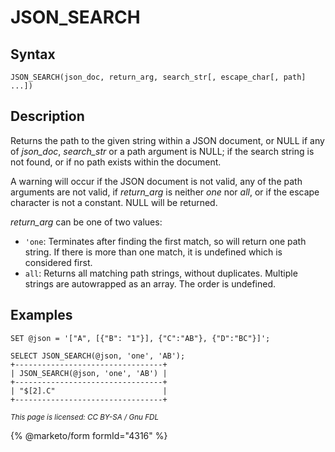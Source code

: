 
# JSON_SEARCH

## Syntax


```
JSON_SEARCH(json_doc, return_arg, search_str[, escape_char[, path] ...])
```

## Description


Returns the path to the given string within a JSON document, or NULL if any of *json_doc*, *search_str* or a path argument is NULL; if the search string is not found, or if no path exists within the document.


A warning will occur if the JSON document is not valid, any of the path arguments are not valid, if *return_arg* is neither *one* nor *all*, or if the escape character is not a constant. NULL will be returned.


*return_arg* can be one of two values:


* `'one`: Terminates after finding the first match, so will return one path string. If there is more than one match, it is undefined which is considered first.
* `all`: Returns all matching path strings, without duplicates. Multiple strings are autowrapped as an array. The order is undefined.


## Examples


```
SET @json = '["A", [{"B": "1"}], {"C":"AB"}, {"D":"BC"}]';

SELECT JSON_SEARCH(@json, 'one', 'AB');
+---------------------------------+
| JSON_SEARCH(@json, 'one', 'AB') |
+---------------------------------+
| "$[2].C"                        |
+---------------------------------+
```


<sub>_This page is licensed: CC BY-SA / Gnu FDL_</sub>


{% @marketo/form formId="4316" %}
